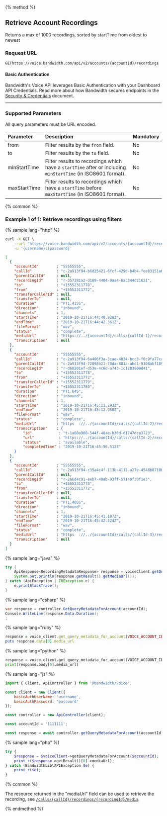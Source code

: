 {% method %}

## Retrieve Account Recordings
Returns a max of 1000 recordings, sorted by startTime from oldest to newest

### Request URL

<code class="get">GET</code>`https://voice.bandwidth.com/api/v2/accounts/{accountId}/recordings`

#### Basic Authentication

Bandwidth's Voice API leverages Basic Authentication with your Dashboard API Credentials. Read more about how Bandwidth secures endpoints in the [Security & Credentials](../../../guides/accountCredentials.md) document.

---

### Supported Parameters

All query parameters must be URL encoded.

| Parameter    | Description                                                                                                  | Mandatory |
|:-------------|:-------------------------------------------------------------------------------------------------------------|:----------|
| from         | Filter results by the `from` field.                                                                          | No        |
| to           | Filter results by the `to` field.                                                                            | No        |
| minStartTime | Filter results to recordings which have a `startTime` after or including `minStartTime` (in ISO8601 format). | No        |
| maxStartTime | Filter results to recordings which have a `startTime` before `maxStartTime` (in ISO8601 format).             | No        |

{% common %}

### Example 1 of 1: Retrieve recordings using filters

{% sample lang="http" %}

```bash
curl -X GET \
    --url "https://voice.bandwidth.com/api/v2/accounts/{accountId}/recordings?from={from}&to={to}&minStartTime={minStartTime}&maxStartTime={maxStartTime}" \
    -u '{username}:{password}'
```

```json
[
  {
    "accountId"        : "55555555",
    "callId"           : "c-2a913f94-b6d25421-6fcf-429d-b4b4-fee83151a688",
    "parentCallId"     : null,
    "recordingId"      : "r-357381a2-d189-4404-9aa4-6ac344d21621",
    "to"               : "+15552311778",
    "from"             : "+15552311772",
    "transferCallerId" : null,
    "transferTo"       : null,
    "duration"         : "PT1.415S",
    "direction"        : "inbound",
    "channels"         : 1,
    "startTime"        : "2019-10-21T16:44:40.928Z",
    "endTime"          : "2019-10-21T16:44:42.361Z",
    "fileFormat"       : "wav",
    "status"           : "complete",
    "mediaUrl"         : "https://../{accountId}/calls/{callId-1}/recordings/{recordingId}/media",
    "transcription"    : null
  },
  {
    "accountId"        : "55555555",
    "callId"           : "c-2a913f94-6a486f3a-3cae-4034-bcc3-f0c9fa77ca2f",
    "parentCallId"     : "c-2a913f94-72898b21-78da-881a-abd1-9108abf189a0",
    "recordingId"      : "r-d68201ef-d53e-4c6d-a743-1c1283909d41",
    "to"               : "+15552311778",
    "from"             : "+15552311772",
    "transferCallerId" : "+15552311779",
    "transferTo"       : "+15552311780",
    "duration"         : "PT1.64S",
    "direction"        : "inbound",
    "channels"         : 1,
    "startTime"        : "2019-10-21T16:45:11.293Z",
    "endTime"          : "2019-10-21T16:45:12.950Z",
    "fileFormat"       : "wav",
    "status"           : "complete",
    "mediaUrl"         : "https  ://../{accountId}/calls/{callId-2}/recordings/{recordingId}/media",
    "transcription"    : {
        "id"            : "t-1a68a908-544f-48ae-b30d-d1747dca3723",
        "url"           : "https://../{accountId}/calls/{callId-2}/recordings/{recordingId}/transcription",
        "status"        : "available",
        "completedTime" : "2019-10-21T16:45:56.512Z"
    }
  },
  {
    "accountId"        : "55555555",
    "callId"           : "c-2a913f94-c35a4c4f-113b-4112-a27e-4548b87106d1",
    "parentCallId"     : null,
    "recordingId"      : "r-266d4c91-eeb7-40ab-93ff-57149f30f1e3",
    "to"               : "+15552311778",
    "from"             : "+15552311772",
    "transferCallerId" : null,
    "transferTo"       : null,
    "duration"         : "PT1.405S",
    "direction"        : "inbound",
    "channels"         : 1,
    "startTime"        : "2019-10-21T16:45:41.107Z",
    "endTime"          : "2019-10-21T16:45:42.524Z",
    "fileFormat"       : "wav",
    "status"           : "complete",
    "mediaUrl"         : "https  ://../{accountId}/calls/{callId-3}/recordings/{recordingId}/media",
    "transcription"    : null
  }
]
```

{% sample lang="java" %}

```java
try {
    ApiResponse<RecordingMetadataResponse> response = voiceClient.getQueryMetadataForAccount(VOICE_ACCOUNT_ID);
    System.out.println(response.getResult().getMediaUrl());
} catch (ApiException | IOException e) {
    e.printStackTrace();
}
```

{% sample lang="csharp" %}

```csharp
var response = controller.GetQueryMetadataForAccount(accountId);
Console.WriteLine(response.Data.Duration);
;
```

{% sample lang="ruby" %}

```ruby
response = voice_client.get_query_metadata_for_account(VOICE_ACCOUNT_ID)
puts response.data[0].media_url
```

{% sample lang="python" %}

```python
response = voice_client.get_query_metadata_for_account(VOICE_ACCOUNT_ID)
print(response.body[0].media_url)
```

{% sample lang="js" %}

```js
import { Client, ApiController } from '@bandwidth/voice';

const client = new Client({
    basicAuthUserName: 'username',
    basicAuthPassword: 'password'
});

const controller = new ApiController(client);

const accountId = '1111111';

const response = await controller.getQueryMetadataForAccount(accountId);
```

{% sample lang="php" %}

```php
try {
    $response = $voiceClient->getQueryMetadataForAccount($accountId);
    print_r($response->getResult()[0]->mediaUrl);
} catch (BandwidthLib\APIException $e) {
    print_r($e);
}
```

{% common %}

The resource returned in the "mediaUrl" field can be used to retrieve the recording, see [`/calls/{callId}/recordings/{recordingId}/media`](getCallsCallIdRecordingsRecordingIdMedia.md).

{% endmethod %}
